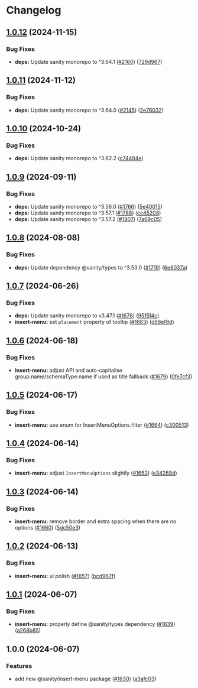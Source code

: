 # Changelog

## [1.0.12](https://github.com/sanity-io/visual-editing/compare/insert-menu-v1.0.11...insert-menu-v1.0.12) (2024-11-15)


### Bug Fixes

* **deps:** Update sanity monorepo to ^3.64.1 ([#2160](https://github.com/sanity-io/visual-editing/issues/2160)) ([729d967](https://github.com/sanity-io/visual-editing/commit/729d967341022d4111f9beac78976551d1647079))

## [1.0.11](https://github.com/sanity-io/visual-editing/compare/insert-menu-v1.0.10...insert-menu-v1.0.11) (2024-11-12)


### Bug Fixes

* **deps:** Update sanity monorepo to ^3.64.0 ([#2145](https://github.com/sanity-io/visual-editing/issues/2145)) ([2e76032](https://github.com/sanity-io/visual-editing/commit/2e760322b894d6a5323e875279a2e70da861253f))

## [1.0.10](https://github.com/sanity-io/visual-editing/compare/insert-menu-v1.0.9...insert-menu-v1.0.10) (2024-10-24)


### Bug Fixes

* **deps:** Update sanity monorepo to ^3.62.2 ([c74484e](https://github.com/sanity-io/visual-editing/commit/c74484ebf4ccd71e22b5169928c084d94cd2b86a))

## [1.0.9](https://github.com/sanity-io/visual-editing/compare/insert-menu-v1.0.8...insert-menu-v1.0.9) (2024-09-11)


### Bug Fixes

* **deps:** Update sanity monorepo to ^3.56.0 ([#1766](https://github.com/sanity-io/visual-editing/issues/1766)) ([5e40015](https://github.com/sanity-io/visual-editing/commit/5e40015d03c9d309116f73d8ceda10623b5052ee))
* **deps:** Update sanity monorepo to ^3.57.1 ([#1788](https://github.com/sanity-io/visual-editing/issues/1788)) ([cc45208](https://github.com/sanity-io/visual-editing/commit/cc4520851eb20e2bb290e187ad7c6c230dab6430))
* **deps:** Update sanity monorepo to ^3.57.2 ([#1807](https://github.com/sanity-io/visual-editing/issues/1807)) ([7a69c05](https://github.com/sanity-io/visual-editing/commit/7a69c05d8ff133cfcc7b7a540f6dbf33903b87a0))

## [1.0.8](https://github.com/sanity-io/visual-editing/compare/insert-menu-v1.0.7...insert-menu-v1.0.8) (2024-08-08)


### Bug Fixes

* **deps:** Update dependency @sanity/types to ^3.53.0 ([#1719](https://github.com/sanity-io/visual-editing/issues/1719)) ([6e6037a](https://github.com/sanity-io/visual-editing/commit/6e6037ac2580b7bc062cb555df7e93e058d83e77))

## [1.0.7](https://github.com/sanity-io/visual-editing/compare/insert-menu-v1.0.6...insert-menu-v1.0.7) (2024-06-26)


### Bug Fixes

* **deps:** Update sanity monorepo to v3.47.1 ([#1678](https://github.com/sanity-io/visual-editing/issues/1678)) ([9515f4c](https://github.com/sanity-io/visual-editing/commit/9515f4cbe30fe68c09b60a524e634c6514d832ba))
* **insert-menu:** set `placement` property of tooltip ([#1683](https://github.com/sanity-io/visual-editing/issues/1683)) ([d88ef8d](https://github.com/sanity-io/visual-editing/commit/d88ef8df0116511e7b66859c96b26d745ae73bcc))

## [1.0.6](https://github.com/sanity-io/visual-editing/compare/insert-menu-v1.0.5...insert-menu-v1.0.6) (2024-06-18)


### Bug Fixes

* **insert-menu:** adjust API and auto-capitalise group.name/schemaType.name if used as title fallback ([#1679](https://github.com/sanity-io/visual-editing/issues/1679)) ([0fe7cf3](https://github.com/sanity-io/visual-editing/commit/0fe7cf306d75a50b76b44f73a8056aa17461be07))

## [1.0.5](https://github.com/sanity-io/visual-editing/compare/insert-menu-v1.0.4...insert-menu-v1.0.5) (2024-06-17)


### Bug Fixes

* **insert-menu:** use enum for InsertMenuOptions.filter ([#1664](https://github.com/sanity-io/visual-editing/issues/1664)) ([c300513](https://github.com/sanity-io/visual-editing/commit/c300513fd827c16ec9f0edbdb7e69c43ffc4af3c))

## [1.0.4](https://github.com/sanity-io/visual-editing/compare/insert-menu-v1.0.3...insert-menu-v1.0.4) (2024-06-14)


### Bug Fixes

* **insert-menu:** adjust `InsertMenuOptions` slightly ([#1662](https://github.com/sanity-io/visual-editing/issues/1662)) ([e34268d](https://github.com/sanity-io/visual-editing/commit/e34268d86928e0b33d8dd473457bc1a172924392))

## [1.0.3](https://github.com/sanity-io/visual-editing/compare/insert-menu-v1.0.2...insert-menu-v1.0.3) (2024-06-14)


### Bug Fixes

* **insert-menu:** remove border and extra spacing when there are no options ([#1660](https://github.com/sanity-io/visual-editing/issues/1660)) ([5dc50e3](https://github.com/sanity-io/visual-editing/commit/5dc50e3ee824f7977f16d524557784de73018374))

## [1.0.2](https://github.com/sanity-io/visual-editing/compare/insert-menu-v1.0.1...insert-menu-v1.0.2) (2024-06-13)


### Bug Fixes

* **insert-menu:** ui polish ([#1657](https://github.com/sanity-io/visual-editing/issues/1657)) ([bcd967f](https://github.com/sanity-io/visual-editing/commit/bcd967ff9ab7c9816a82a5d1b5a961ba69a18e0a))

## [1.0.1](https://github.com/sanity-io/visual-editing/compare/insert-menu-v1.0.0...insert-menu-v1.0.1) (2024-06-07)


### Bug Fixes

* **insert-menu:** properly define @sanity/types dependency ([#1639](https://github.com/sanity-io/visual-editing/issues/1639)) ([a268b85](https://github.com/sanity-io/visual-editing/commit/a268b85ce41351f0c015ec653efb59c1402c9f82))

## 1.0.0 (2024-06-07)


### Features

* add new @sanity/insert-menu package ([#1630](https://github.com/sanity-io/visual-editing/issues/1630)) ([a3afc03](https://github.com/sanity-io/visual-editing/commit/a3afc03163ea40fd4e7d529115a08b8c0cd63bb7))
